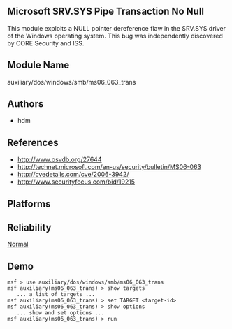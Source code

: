 ## Microsoft SRV.SYS Pipe Transaction No Null

This module exploits a NULL pointer dereference flaw in the 
SRV.SYS driver of the Windows operating system. This bug was 
independently discovered by CORE Security and ISS.


## Module Name
auxiliary/dos/windows/smb/ms06_063_trans

## Authors
* hdm


## References
* http://www.osvdb.org/27644
* http://technet.microsoft.com/en-us/security/bulletin/MS06-063
* http://cvedetails.com/cve/2006-3942/
* http://www.securityfocus.com/bid/19215




## Platforms


## Reliability
[Normal](https://github.com/rapid7/metasploit-framework/wiki/Exploit-Ranking)

## Demo

```
msf > use auxiliary/dos/windows/smb/ms06_063_trans
msf auxiliary(ms06_063_trans) > show targets
   ... a list of targets ...
msf auxiliary(ms06_063_trans) > set TARGET <target-id>
msf auxiliary(ms06_063_trans) > show options
   ... show and set options ...
msf auxiliary(ms06_063_trans) > run
```
    
    